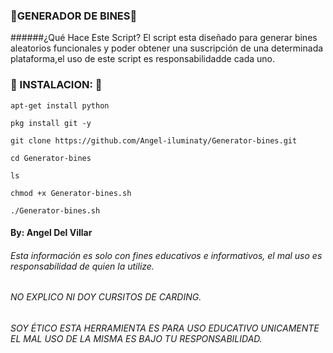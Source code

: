 ### 🔮GENERADOR DE BINES🔮

######¿Qué Hace Este Script? El script esta diseñado para generar bines aleatorios funcionales y poder obtener una suscripción de una determinada plataforma,el uso de este script es responsabilidadde cada uno.

### 🔮 INSTALACION: 🔮

```
apt-get install python

pkg install git -y

git clone https://github.com/Angel-iluminaty/Generator-bines.git

cd Generator-bines

ls

chmod +x Generator-bines.sh

./Generator-bines.sh
```

#### By: Angel Del Villar 


###### Esta información es solo con fines educativos e informativos, el mal uso es responsabilidad de quien la utilize.


######  NO EXPLICO NI DOY CURSITOS DE CARDING.

###### SOY ÉTICO ESTA HERRAMIENTA  ES PARA USO EDUCATIVO UNICAMENTE EL MAL USO DE LA MISMA ES BAJO TU RESPONSABILIDAD.

